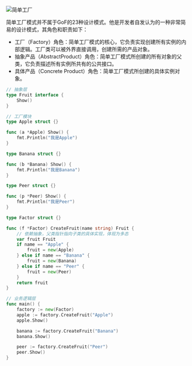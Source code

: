 ![简单工厂](https://imgs-1306864474.cos.ap-beijing.myqcloud.com/img/%E7%AE%80%E5%8D%95%E5%B7%A5%E5%8E%82.jpg)

简单工厂模式并不属于GoF的23种设计模式。他是开发者自发认为的一种非常简易的设计模式，其角色和职责如下：

- 工厂（Factory）角色：简单工厂模式的核心，它负责实现创建所有实例的内部逻辑。工厂类可以被外界直接调用，创建所需的产品对象。
- 抽象产品（AbstractProduct）角色：简单工厂模式所创建的所有对象的父类，它负责描述所有实例所共有的公共接口。
- 具体产品（Concrete Product）角色：简单工厂模式所创建的具体实例对象。

```go
// 抽象层
type Fruit interface {
	Show()
}

// 工厂模块
type Apple struct {}

func (a *Apple) Show() {
	fmt.Println("我是Apple")
}

type Banana struct {}

func (b *Banana) Show() {
	fmt.Println("我是Banana")
}

type Peer struct {}

func (p *Peer) Show() {
	fmt.Println("我是Peer")
}

type Factor struct {}

func (f *Factor) CreateFruit(name string) Fruit {
	// 依赖抽象，父类指针指向子类的具体实现，体现为多态
	var fruit Fruit
	if name == "Apple" {
		fruit = new(Apple)
	} else if name == "Banana" {
		fruit = new(Banana)
	} else if name == "Peer" {
		fruit = new(Peer)
	}
	return fruit
}

// 业务逻辑层
func main() {
	factory := new(Factor)
	apple := factory.CreateFruit("Apple")
	apple.Show()

	banana := factory.CreateFruit("Banana")
	banana.Show()

	peer := factory.CreateFruit("Peer")
	peer.Show()
}
```

